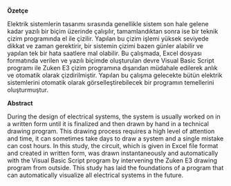 <b>Özetçe</b>
<p>Elektrik sistemlerin tasarımı sırasında genellikle
sistem son hale gelene kadar yazılı bir biçim üzerinde çalışılır,
tamamlandıktan sonra ise bir teknik çizim programında el ile
çizilir. Yapılan bu çizim işlemi yüksek seviyede dikkat ve zaman
gerektirir, bir sistemin çizimi bazen günler alabilir ve yapılan tek
bir hata saatlere mal olabilir. Bu çalışmada, Excel dosyası
formatında verilen ve yazılı biçimde oluşturulan devre Visual
Basic Script programı ile Zuken E3 çizim programına dışarıdan
müdahale edilerek anlık ve otomatik olarak çizdirilmiştir. Yapılan
bu çalışma gelecekte bütün elektrik sistemlerini otomatik olarak
görselleştirebilecek bir programın temellerini oluşturmuştur.

<b>Abstract</b>
<p>During the design of electrical systems, the system
is usually worked on in a written form until it is finalized and then
drawn by hand in a technical drawing program. This drawing
process requires a high level of attention and time, it can
sometimes take days to draw a system and a single mistake can
cost hours. In this study, the circuit, which is given in Excel file
format and created in written form, was drawn instantaneously
and automatically with the Visual Basic Script program by
intervening the Zuken E3 drawing program from outside. This
study has laid the foundations of a program that can automatically
visualize all electrical systems in the future.
